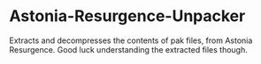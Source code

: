 # Astonia-Resurgence-Unpacker
Extracts and decompresses the contents of pak files, from Astonia Resurgence. Good luck understanding the extracted files though. 
